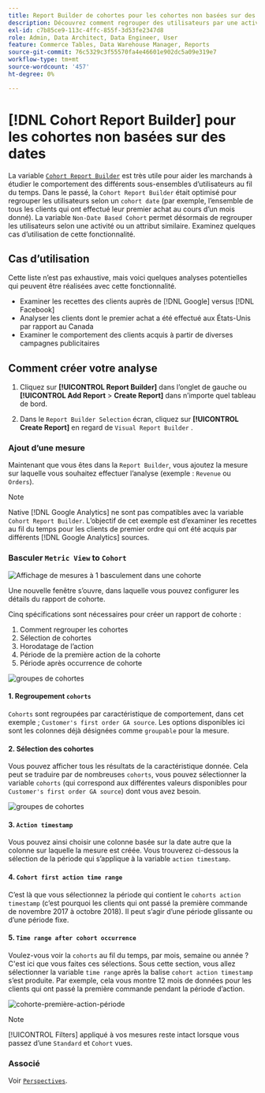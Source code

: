 ```yaml
---
title: Report Builder de cohortes pour les cohortes non basées sur des dates
description: Découvrez comment regrouper des utilisateurs par une activité ou un attribut similaire.
exl-id: c7b85ce9-113c-4ffc-855f-3d53fe2347d8
role: Admin, Data Architect, Data Engineer, User
feature: Commerce Tables, Data Warehouse Manager, Reports
source-git-commit: 76c5329c3f55570fa4e46601e902dc5a09e319e7
workflow-type: tm+mt
source-wordcount: '457'
ht-degree: 0%

---
```


# [!DNL Cohort Report Builder] pour les cohortes non basées sur des dates

La variable [`Cohort Report Builder`](../dev-reports/cohort-rpt-bldr.md) est très utile pour aider les marchands à étudier le comportement des différents sous-ensembles d’utilisateurs au fil du temps. Dans le passé, la `Cohort Report Builder` était optimisé pour regrouper les utilisateurs selon un `cohort date` (par exemple, l’ensemble de tous les clients qui ont effectué leur premier achat au cours d’un mois donné). La variable `Non-Date Based Cohort` permet désormais de regrouper les utilisateurs selon une activité ou un attribut similaire. Examinez quelques cas d’utilisation de cette fonctionnalité.

## Cas d’utilisation

Cette liste n’est pas exhaustive, mais voici quelques analyses potentielles qui peuvent être réalisées avec cette fonctionnalité.

* Examiner les recettes des clients auprès de [!DNL Google] versus [!DNL Facebook]
* Analyser les clients dont le premier achat a été effectué aux États-Unis par rapport au Canada
* Examiner le comportement des clients acquis à partir de diverses campagnes publicitaires

## Comment créer votre analyse

1. Cliquez sur **[!UICONTROL Report Builder]** dans l’onglet de gauche ou **[!UICONTROL Add Report** > **Create Report]** dans n’importe quel tableau de bord.

1. Dans le `Report Builder Selection` écran, cliquez sur **[!UICONTROL Create Report]** en regard de `Visual Report Builder` .

### Ajout d’une mesure

Maintenant que vous êtes dans la `Report Builder`, vous ajoutez la mesure sur laquelle vous souhaitez effectuer l’analyse (exemple : `Revenue` ou `Orders`).

>[!NOTE]
>
>Native [!DNL Google Analytics] ne sont pas compatibles avec la variable `Cohort Report Builder`. L’objectif de cet exemple est d’examiner les recettes au fil du temps pour les clients de premier ordre qui ont été acquis par différents [!DNL Google Analytics] sources.

### Basculer `Metric View` to `Cohort`

![Affichage de mesures à 1 basculement dans une cohorte](../../assets/1-toggle-metric-view-to-cohort.png)

Une nouvelle fenêtre s’ouvre, dans laquelle vous pouvez configurer les détails du rapport de cohorte.

Cinq spécifications sont nécessaires pour créer un rapport de cohorte :

1. Comment regrouper les cohortes
1. Sélection de cohortes
1. Horodatage de l’action
1. Période de la première action de la cohorte
1. Période après occurrence de cohorte

![groupes de cohortes](../../assets/2-cohort-groups.png)<!--{: width="200" height="224"}-->



#### 1. Regroupement `cohorts`

`Cohorts` sont regroupées par caractéristique de comportement, dans cet exemple ; `Customer's first order GA source`. Les options disponibles ici sont les colonnes déjà désignées comme `groupable` pour la mesure.

#### 2. Sélection des cohortes

Vous pouvez afficher tous les résultats de la caractéristique donnée. Cela peut se traduire par de nombreuses `cohorts`, vous pouvez sélectionner la variable `cohorts` (qui correspond aux différentes valeurs disponibles pour `Customer's first order GA source`) dont vous avez besoin.

![groupes de cohortes](../../assets/4-cohort-groups.png)<!--{: width="300" height="338"}-->

#### 3. `Action timestamp`

Vous pouvez ainsi choisir une colonne basée sur la date autre que la colonne sur laquelle la mesure est créée. Vous trouverez ci-dessous la sélection de la période qui s’applique à la variable `action timestamp`.

#### 4. `Cohort first action time range`

C’est là que vous sélectionnez la période qui contient le `cohorts action timestamp` (c’est pourquoi les clients qui ont passé la première commande de novembre 2017 à octobre 2018). Il peut s’agir d’une période glissante ou d’une période fixe.

#### 5. `Time range after cohort occurrence`

Voulez-vous voir la `cohorts` au fil du temps, par mois, semaine ou année ? C&#39;est ici que vous faites ces sélections. Sous cette section, vous allez sélectionner la variable `time range` après la balise `cohort action timestamp` s’est produite. Par exemple, cela vous montre 12 mois de données pour les clients qui ont passé la première commande pendant la période d’action.

![cohorte-première-action-période](../../assets/5-cohort-first-action-time-range.png)<!--{: width="400" height="557"}-->

>[!NOTE]
>
>[!UICONTROL Filters] appliqué à vos mesures reste intact lorsque vous passez d’une `Standard` et `Cohort` vues.

### Associé

Voir [`Perspectives`](../../data-analyst/dev-reports/cohort-rpt-bldr.md).
